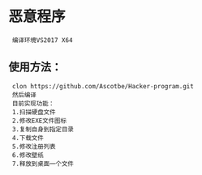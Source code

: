 恶意程序
=
     编译环境VS2017 X64
使用方法：
-
     clon https://github.com/Ascotbe/Hacker-program.git
	 然后编译
	 目前实现功能：
	 1.扫描硬盘文件
	 2.修改EXE文件图标
	 3.复制自身到指定目录
	 4.下载文件
	 5.修改注册列表
	 6.修改壁纸
	 7.释放到桌面一个文件
	 
